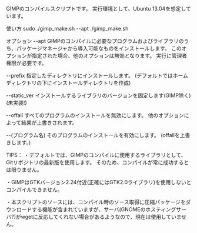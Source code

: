 GIMPのコンパイルスクリプトです。
実行環境として、Ubuntu 13.04を想定しています。


使い方
sudo ./gimp_make.sh --apt
./gimp_make.sh



オプション
--apt
	GIMPのコンパイルに必要なプログラムおよびライブラリのうち、パッケージマネージャから導入可能なものをインストールします。
	このオプションが指定された場合、他のオプションは無効となります。
	実行に管理者権限が必要です。
	
--prefix
	指定したディレクトリにインストールします。
	(デフォルトではホームディレクトリの下にインストールディレクトリを作成)

--static_ver
	インストールするライブラリのバージョンを固定します(GIMP除く)(未実装!)

	
--offall
	すべてのプログラムのインストールを無効にします。
	他のオプションによって結果が上書きされます。

--(プログラム名)
	そのプログラムのインストールを有効にします。
	(offallを上書きします。)



TIPS：
・デフォルトでは、GIMPのコンパイルに使用するライブラリとして、Gitリポジトリの最新版を使用します。
そのため、コンパイルが常に成功するとは限りません。

・GIMPはGTKバージョン2.24付近(正確にはGTK2.0ライブラリ)を使用しないとコンパイルできません。

・本スクリプトのソースには、コンパイル時のソース取得に圧縮パッケージをダウンロードする機能が含まれていますが、サーバ(GNOMEのホスティングサーバ?)がwgetに反応してくれない場合があるようなので、現在は使用していません。


